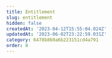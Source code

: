 ```yaml
---
title: Entitlement
slug: entitlement
hidden: false
createdAt: '2023-04-12T15:55:04.024Z'
updatedAt: '2023-06-02T23:22:59.031Z'
category: 6478b860a6b223151cd4a791
order: 8
---
```

